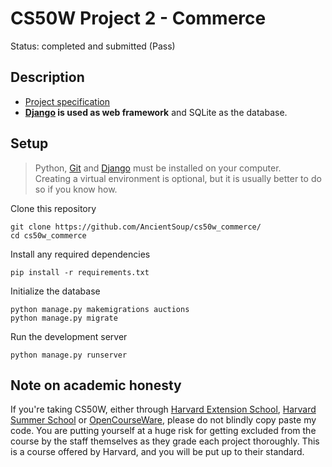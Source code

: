 # CS50W Project 2 - Commerce
Status: completed and submitted (Pass)
  
## Description
* [Project specification](https://cs50.harvard.edu/web/2020/projects/2/commerce/#specification)
* **[Django](https://www.djangoproject.com) is used as web framework** and SQLite as the database.

## Setup 
> Python, [Git](https://git-scm.com) and [Django](https://www.djangoproject.com) must be installed on your computer.  
> Creating a virtual environment is optional, but it is usually better to do so if you know how.

Clone this repository
```
git clone https://github.com/AncientSoup/cs50w_commerce/
cd cs50w_commerce
```  
Install any required dependencies
```
pip install -r requirements.txt
```  
Initialize the database
```
python manage.py makemigrations auctions
python manage.py migrate
```  
Run the development server
```
python manage.py runserver
```

## Note on academic honesty
If you're taking CS50W, either through [Harvard Extension School](https://extension.harvard.edu/), [Harvard Summer School](https://summer.harvard.edu/) or [OpenCourseWare](https://cs50.harvard.edu/web/), please do not blindly copy paste my code. You are putting yourself at a huge risk for getting excluded from the course by the staff themselves as they grade each project thoroughly. This is a course offered by Harvard, and you will be put up to their standard.
